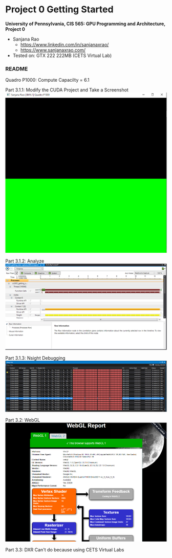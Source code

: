 Project 0 Getting Started
====================

**University of Pennsylvania, CIS 565: GPU Programming and Architecture, Project 0**

* Sanjana Rao
  * https://www.linkedin.com/in/sanjanaxrao/
  * https://www.sanjanaxrao.com/
* Tested on: GTX 222 222MB (CETS Virtual Lab)

### README

Quadro P1000: Compute Capacilty = 6.1

Part 3.1.1: Modify the CUDA Project and Take a Screenshot
![](images/scrnshot1.PNG)

Part 3.1.2: Analyze
![](images/scrnshot3.PNG)

Part 3.1.3: Nsight Debugging
![](images/scrnshot4.PNG)

Part 3.2: WebGL
![](images/scrnshot2.PNG)

Part 3.3: DXR
Can't do because using CETS Virtual Labs

